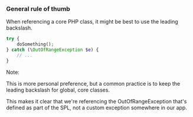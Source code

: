 ### General rule of thumb

When referencing a core PHP class, it might be best to use the leading backslash.

```php
try {
    doSomething();
} catch (\OutOfRangeException $e) {
    // ...
}
```

Note:

This is more personal preference, but a common practice is to keep the leading backslash for global, core classes.

This makes it clear that we're referencing the OutOfRangeException that's defined as part of the SPL, not a custom exception somewhere in our app.

